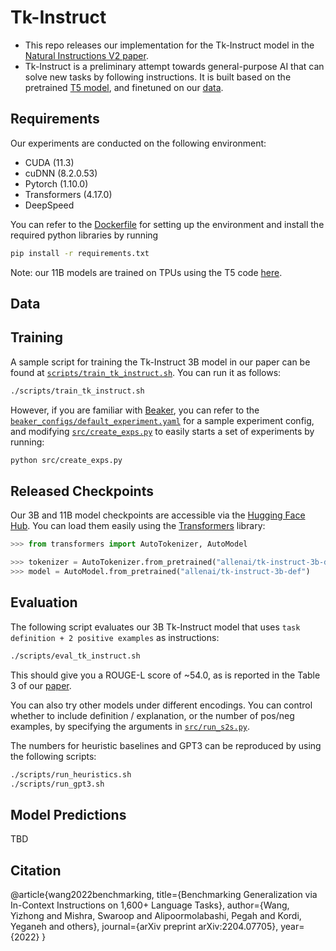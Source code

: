 # Tk-Instruct

- This repo releases our implementation for the Tk-Instruct model in the [Natural Instructions V2 paper](https://arxiv.org/abs/2204.07705).
- Tk-Instruct is a preliminary attempt towards general-purpose AI that can solve new tasks by following instructions. It is built based on the pretrained [T5 model](https://arxiv.org/abs/1910.10683), and finetuned on our [data](https://github.com/allenai/natural-instructions).
<!-- - You can play with this model via our online [demo](https://instructions.apps.allenai.org/demo)! -->

## Requirements

Our experiments are conducted on the following environment:

- CUDA (11.3)
- cuDNN (8.2.0.53)
- Pytorch (1.10.0)
- Transformers (4.17.0)
- DeepSpeed

You can refer to the [Dockerfile](Dockerfile) for setting up the environment and install the required python libraries by running

```bash
pip install -r requirements.txt
```

Note: our 11B models are trained on TPUs using the T5 code [here](https://github.com/google-research/text-to-text-transfer-transformer).

## Data

## Training

A sample script for training the Tk-Instruct 3B model in our paper can be found at [`scripts/train_tk_instruct.sh`](scripts/train_tk_instruct.sh). You can run it as follows:

```bash
./scripts/train_tk_instruct.sh
```

However, if you are familiar with [Beaker](https://beaker.org/), you can refer to the [`beaker_configs/default_experiment.yaml`](beaker_configs/default_experiment.yaml) for a sample experiment config, and modifying [`src/create_exps.py`](src/create_exps.py) to easily starts a set of experiments by running:

```bash
python src/create_exps.py
```

## Released Checkpoints

Our 3B and 11B model checkpoints are accessible via the [Hugging Face Hub](https://huggingface.co/models?search=tk-instruct-). You can load them easily using the [Transformers](https://github.com/huggingface/transformers) library:

```python
>>> from transformers import AutoTokenizer, AutoModel

>>> tokenizer = AutoTokenizer.from_pretrained("allenai/tk-instruct-3b-def")
>>> model = AutoModel.from_pretrained("allenai/tk-instruct-3b-def")
```

## Evaluation

The following script evaluates our 3B Tk-Instruct model that uses `task definition + 2 positive examples` as instructions:

```bash
./scripts/eval_tk_instruct.sh
```

This should give you a ROUGE-L score of ~54.0, as is reported in the Table 3 of our [paper](https://arxiv.org/pdf/2204.07705.pdf).

You can also try other models under different encodings. You can control whether to include definition / explanation, or the number of pos/neg examples, by specifying the arguments in [`src/run_s2s.py`](src/run_s2s.py).

The numbers for heuristic baselines and GPT3 can be reproduced by using the following scripts:

```bash
./scripts/run_heuristics.sh
./scripts/run_gpt3.sh
```

## Model Predictions

TBD

## Citation

@article{wang2022benchmarking,
  title={Benchmarking Generalization via In-Context Instructions on 1,600+ Language Tasks},
  author={Wang, Yizhong and Mishra, Swaroop and Alipoormolabashi, Pegah and Kordi, Yeganeh and others},
  journal={arXiv preprint arXiv:2204.07705},
  year={2022}
}
